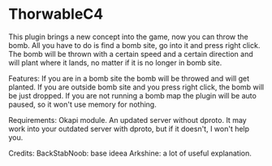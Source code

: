 # ThorwableC4
This plugin brings a new concept into the game, now you can throw the bomb. All you have to do is find a bomb site, go into it and press right click. The bomb will be thrown with a certain speed and a certain direction and will plant where it lands, no matter if it is no longer in bomb site.

Features:
  If you are in a bomb site the bomb will be throwed and will get planted.
  If you are outside bomb site and you press right click, the bomb will be just dropped.
  If you are not running a bomb map the plugin will be auto paused, so it won't use memory for nothing.
  
Requirements:
  Okapi module.
  An updated server without dproto.
    It may work into your outdated server with dproto, but if it doesn't, I won't help you.

Credits:
  BackStabNoob: base ideea
  Arkshine: a lot of useful explanation.
